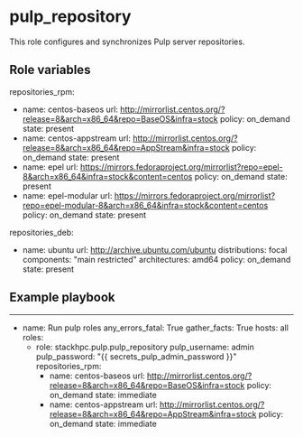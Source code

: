 pulp_repository
=======

This role configures and synchronizes Pulp server repositories.

Role variables
--------------

repositories_rpm:
  - name: centos-baseos
    url: http://mirrorlist.centos.org/?release=8&arch=x86_64&repo=BaseOS&infra=stock
    policy: on_demand
    state: present
  - name: centos-appstream
    url: http://mirrorlist.centos.org/?release=8&arch=x86_64&repo=AppStream&infra=stock
    policy: on_demand
    state: present
  - name: epel
    url: https://mirrors.fedoraproject.org/mirrorlist?repo=epel-8&arch=x86_64&infra=stock&content=centos
    policy: on_demand
    state: present
  - name: epel-modular
    url: https://mirrors.fedoraproject.org/mirrorlist?repo=epel-modular-8&arch=x86_64&infra=stock&content=centos
    policy: on_demand
    state: present

repositories_deb:
  - name: ubuntu
    url: http://archive.ubuntu.com/ubuntu
    distributions: focal
    components: "main restricted"
    architectures: amd64
    policy: on_demand
    state: present

Example playbook
----------------

---
- name: Run pulp roles
  any_errors_fatal: True
  gather_facts: True
  hosts: all
  roles:
    - role: stackhpc.pulp.pulp_repository
      pulp_username: admin
      pulp_password: "{{ secrets_pulp_admin_password }}"
      repositories_rpm:
        - name: centos-baseos
          url: http://mirrorlist.centos.org/?release=8&arch=x86_64&repo=BaseOS&infra=stock
          policy: on_demand
          state: immediate
        - name: centos-appstream
          url: http://mirrorlist.centos.org/?release=8&arch=x86_64&repo=AppStream&infra=stock
          policy: on_demand
          state: immediate

